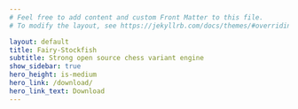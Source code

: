 ```yaml
---
# Feel free to add content and custom Front Matter to this file.
# To modify the layout, see https://jekyllrb.com/docs/themes/#overriding-theme-defaults

layout: default
title: Fairy-Stockfish
subtitle: Strong open source chess variant engine
show_sidebar: true
hero_height: is-medium
hero_link: /download/
hero_link_text: Download
---
```

